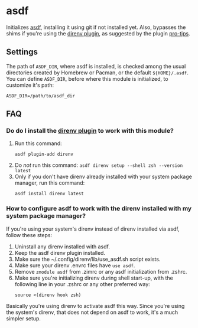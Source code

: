 asdf
====

Initializes [asdf], installing it using git if not installed yet. Also, bypasses
the shims if you're using the [direnv plugin], as suggested by the plugin
[pro-tips].

Settings
--------

The path of `ASDF_DIR`, where asdf is installed, is checked among the usual
directories created by Homebrew or Pacman, or the default `${HOME}/.asdf`. You
can define `ASDF_DIR`, before where this module is initialized, to customize
it's path:

    ASDF_DIR=/path/to/asdf_dir

FAQ
---

### Do do I install the [direnv plugin] to work with this module?

1. Run this command:
   ```
   asdf plugin-add direnv
   ```
2. Do *not* run this command: `asdf direnv setup --shell zsh --version latest`
3. Only if you don't have direnv already installed with your system package
   manager, run this command:
   ```
   asdf install direnv latest
   ```

### How to configure asdf to work with the direnv installed with my system package manager?


If you're using your system's direnv instead of direnv installed via asdf,
follow these steps:

1. Uninstall any direnv installed with asdf.
2. Keep the asdf direnv plugin installed.
3. Make sure the ~/.config/direnv/lib/use_asdf.sh script exists.
4. Make sure your direnv .envrc files have `use asdf`.
5. Remove `zmodule asdf` from .zimrc or any asdf initialization from .zshrc.
6. Make sure you're initializing direnv during shell start-up, with the
   following line in your .zshrc or any other preferred way:
   ```
   source <(direnv hook zsh)
   ```

Basically you're using direnv to activate asdf this way. Since you're using the
system's direnv, that does not depend on asdf to work, it's a much simpler setup.

[asdf]: https://github.com/asdf-vm/asdf
[direnv plugin]: https://github.com/asdf-community/asdf-direnv
[pro-tips]: https://github.com/asdf-community/asdf-direnv/blob/master/README.md#pro-tips
